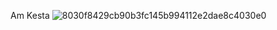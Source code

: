 Am Kesta
![8030f8429cb90b3fc145b994112e2dae8c4030e0](https://user-images.githubusercontent.com/117805904/225332257-17973852-58d0-482a-8b62-8319865873f8.gif)
